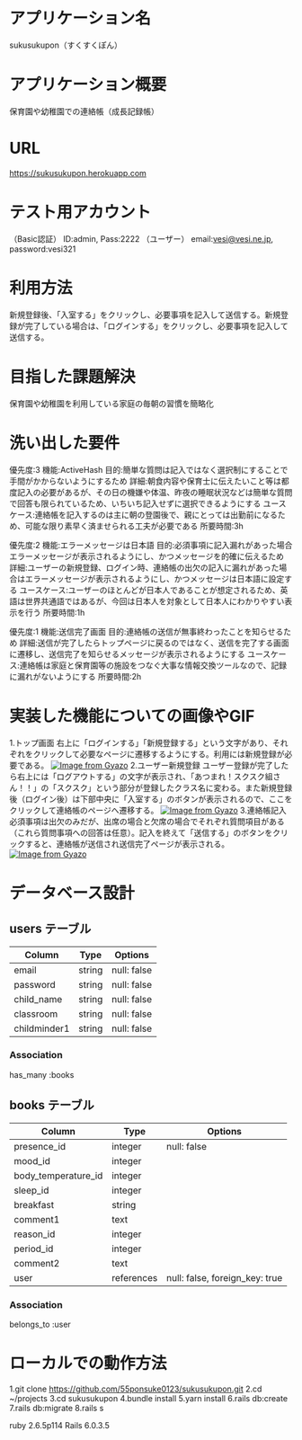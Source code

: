 # アプリケーション名
sukusukupon（すくすくぽん）

# アプリケーション概要
保育園や幼稚園での連絡帳（成長記録帳）

# URL
https://sukusukupon.herokuapp.com

# テスト用アカウント
（Basic認証）
ID:admin, Pass:2222
（ユーザー）
email:vesi@vesi.ne.jp, password:vesi321

# 利用方法
新規登録後、「入室する」をクリックし、必要事項を記入して送信する。新規登録が完了している場合は、「ログインする」をクリックし、必要事項を記入して送信する。

# 目指した課題解決
保育園や幼稚園を利用している家庭の毎朝の習慣を簡略化

# 洗い出した要件
優先度:3
機能:ActiveHash
目的:簡単な質問は記入ではなく選択制にすることで手間がかからないようにするため
詳細:朝食内容や保育士に伝えたいこと等は都度記入の必要があるが、その日の機嫌や体温、昨夜の睡眠状況などは簡単な質問で回答も限られているため、いちいち記入せずに選択できるようにする 
ユースケース:連絡帳を記入するのは主に朝の登園後で、親にとっては出勤前になるため、可能な限り素早く済ませられる工夫が必要である
所要時間:3h

優先度:2
機能:エラーメッセージは日本語
目的:必須事項に記入漏れがあった場合エラーメッセージが表示されるようにし、かつメッセージを的確に伝えるため
詳細:ユーザーの新規登録、ログイン時、連絡帳の出欠の記入に漏れがあった場合はエラーメッセージが表示されるようにし、かつメッセージは日本語に設定する
ユースケース:ユーザーのほとんどが日本人であることが想定されるため、英語は世界共通語ではあるが、今回は日本人を対象として日本人にわかりやすい表示を行う
所要時間:1h

優先度:1
機能:送信完了画面
目的:連絡帳の送信が無事終わったことを知らせるため
詳細:送信が完了したらトップページに戻るのではなく、送信を完了する画面に遷移し、送信完了を知らせるメッセージが表示されるようにする
ユースケース:連絡帳は家庭と保育園等の施設をつなぐ大事な情報交換ツールなので、記録に漏れがないようにする
所要時間:2h

# 実装した機能についての画像やGIF
1.トップ画面
右上に「ログインする」「新規登録する」という文字があり、それぞれをクリックして必要なページに遷移するようにする。利用には新規登録が必要である。
[![Image from Gyazo](https://i.gyazo.com/76ab7bdf347877567f170dfb4b8e1702.png)](https://gyazo.com/76ab7bdf347877567f170dfb4b8e1702)
2.ユーザー新規登録
ユーザー登録が完了したら右上には「ログアウトする」の文字が表示され、「あつまれ！スクスク組さん！！」の「スクスク」という部分が登録したクラス名に変わる。また新規登録後（ログイン後）は下部中央に「入室する」のボタンが表示されるので、ここをクリックして連絡帳のページへ遷移する。
[![Image from Gyazo](https://i.gyazo.com/5779b8d1c8654a848bb48da8acb803c9.gif)](https://gyazo.com/5779b8d1c8654a848bb48da8acb803c9)
3.連絡帳記入
必須事項は出欠のみだが、出席の場合と欠席の場合でそれぞれ質問項目がある（これら質問事項への回答は任意）。記入を終えて「送信する」のボタンをクリックすると、連絡帳が送信され送信完了ページが表示される。
[![Image from Gyazo](https://i.gyazo.com/ad282101b05f64768a43a4b4797296d6.gif)](https://gyazo.com/ad282101b05f64768a43a4b4797296d6)

# データベース設計

##  users テーブル
| Column        | Type       | Options       |
| ------------- | ---------- | ------------- |
| email         | string     | null: false   |
| password      | string     | null: false   |
| child_name    | string     | null: false   |
| classroom     | string     | null: false   |
| childminder1  | string     | null: false   |


### Association
has_many :books

## books テーブル
| Column               | Type       | Options                        |
| -------------------- | ---------- | ------------------------------ |
| presence_id          | integer    | null: false                    |
| mood_id              | integer    |                                |
| body_temperature_id  | integer    |                                |
| sleep_id             | integer    |                                |
| breakfast            | string     |                                |
| comment1             | text       |                                |   
| reason_id            | integer    |                                |
| period_id            | integer    |                                |
| comment2             | text       |                                |
| user                 | references | null: false, foreign_key: true |

### Association
belongs_to :user

# ローカルでの動作方法
1.git clone https://github.com/55ponsuke0123/sukusukupon.git
2.cd ~/projects
3.cd sukusukupon
4.bundle install
5.yarn install
6.rails db:create
7.rails db:migrate
8.rails s

ruby 2.6.5p114
Rails 6.0.3.5